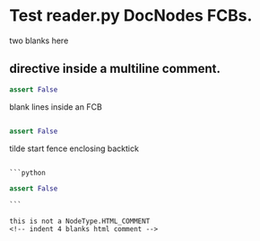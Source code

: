 # Test reader.py DocNodes FCBs.
two blanks here


## directive inside a multiline comment.
<!-- OK if there is more than one HTML comment here -->
<!--
phmutest-skip
-->
<!-- OK if there is a HTML comment here -->
```python
assert False
```

<!-- fenced code block with html comment
```python
assert False
```
-->
blank lines inside an FCB
```python

assert False

```
tilde start fence enclosing backtick
~~~python

```python

assert False

```

~~~
 <!-- indent 1 blank html comment -->
  <!-- indent 2 blanks html comment -->
   <!-- indent 3 blanks html comment -->
    this is not a NodeType.HTML_COMMENT
    <!-- indent 4 blanks html comment -->


